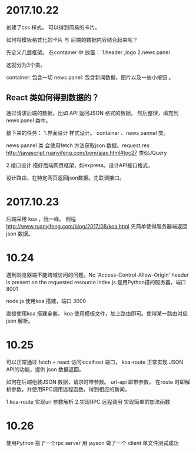 # 2017.10.22

创建了css 样式。
可以得到简易的卡片。


如何将模板格式化的卡片 与 后端的数据内容结合起来呢？


先定义几层框架。
在container 中
放置：
1.header ,logo
2.news panel

这就分为3个类。

container: 包含一切
news panel:
包含新闻数据，图片以及一些小按钮 。



## React 类如何得到数据的？
通过请求后端的数据，比如
API
返回JSON 格式的数据。
然后整理，填充到 news panel 类中。


接下来的任务：
1.界面设计
样式设计。
container 、news pannel 类。

news pannel 类
会使用fetch 方法获取json 数据。request,res  http://javascript.ruanyifeng.com/bom/ajax.html#toc27
类似JQuery


2.接口设计
搭好后端网页框架，如express。设计API接口格式，

设计路由，在特定网页返回json数据。先联调接口。


# 2017.10.23

后端采用 koa ，阮一峰。
例程 http://www.ruanyifeng.com/blog/2017/08/koa.html
先简单使得服务器端返回json 数据。


# 10.24
遇到浏览器端不能跨域访问的问题。No 'Access-Control-Allow-Origin' header is present on the requested resource
index.js 是用Python搭的服务器，端口8001

node.js 使用koa 搭建，端口 3000


直接使用koa 搭建全套。
koa 使用模板文件，加上路由即可。使得某一路由对应json 解析。


# 10.25
可以正常通过 fetch + react 访问localhost 端口，
koa-route 正常实现 JSON API的功能，提供 json 数据返回。



如何在后端组装JSON 数据，请求时带参数。
url-api 即带参数，
在route 时即解析参数，并使用RPC调用远程函数。得到相应的新闻。

1.koa-route 实现url 参数解析
2.实现RPC 远程调用 实现简单的加法函数


# 10.26
使用Python 搭了一个rpc server
用 jayson 做了一个 client
单文件测试成功
